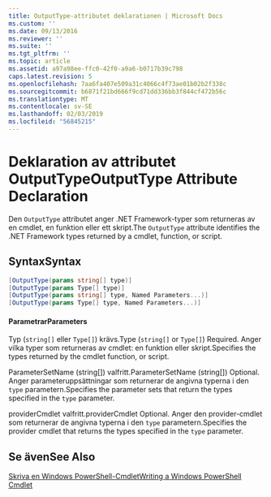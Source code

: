 ```yaml
---
title: OutputType-attributet deklarationen | Microsoft Docs
ms.custom: ''
ms.date: 09/13/2016
ms.reviewer: ''
ms.suite: ''
ms.tgt_pltfrm: ''
ms.topic: article
ms.assetid: a97a98ee-ffc0-42f0-a9a6-b0717b39c798
caps.latest.revision: 5
ms.openlocfilehash: 7aa6fa407e509a31c4066c4f73ae01b02b2f338c
ms.sourcegitcommit: b6871f21bd666f9cd71dd336bb3f844cf472b56c
ms.translationtype: MT
ms.contentlocale: sv-SE
ms.lasthandoff: 02/03/2019
ms.locfileid: "56845215"
---
```

# <a name="outputtype-attribute-declaration"></a><span data-ttu-id="6b363-102">Deklaration av attributet OutputType</span><span class="sxs-lookup"><span data-stu-id="6b363-102">OutputType Attribute Declaration</span></span>

<span data-ttu-id="6b363-103">Den `OutputType` attributet anger .NET Framework-typer som returneras av en cmdlet, en funktion eller ett skript.</span><span class="sxs-lookup"><span data-stu-id="6b363-103">The `OutputType` attribute identifies the .NET Framework types returned by a cmdlet, function, or script.</span></span>

## <a name="syntax"></a><span data-ttu-id="6b363-104">Syntax</span><span class="sxs-lookup"><span data-stu-id="6b363-104">Syntax</span></span>

```csharp
[OutputType(params string[] type)]
[OutputType(params Type[] type)]
[OutputType(params string[] type, Named Parameters...)]
[OutputType(params Type[] type, Named Parameters...)]
```

#### <a name="parameters"></a><span data-ttu-id="6b363-105">Parametrar</span><span class="sxs-lookup"><span data-stu-id="6b363-105">Parameters</span></span>

<span data-ttu-id="6b363-106">Typ (`string[]` eller `Type[]`) krävs.</span><span class="sxs-lookup"><span data-stu-id="6b363-106">Type (`string[]` or `Type[]`) Required.</span></span> <span data-ttu-id="6b363-107">Anger vilka typer som returneras av cmdlet: en funktion eller skript.</span><span class="sxs-lookup"><span data-stu-id="6b363-107">Specifies the types returned by the cmdlet function, or script.</span></span>

<span data-ttu-id="6b363-108">ParameterSetName (string[]) valfritt.</span><span class="sxs-lookup"><span data-stu-id="6b363-108">ParameterSetName (string[]) Optional.</span></span> <span data-ttu-id="6b363-109">Anger parameteruppsättningar som returnerar de angivna typerna i den `type` parametern.</span><span class="sxs-lookup"><span data-stu-id="6b363-109">Specifies the parameter sets that return the types specified in the `type` parameter.</span></span>

<span data-ttu-id="6b363-110">providerCmdlet valfritt.</span><span class="sxs-lookup"><span data-stu-id="6b363-110">providerCmdlet Optional.</span></span> <span data-ttu-id="6b363-111">Anger den provider-cmdlet som returnerar de angivna typerna i den `type` parametern.</span><span class="sxs-lookup"><span data-stu-id="6b363-111">Specifies the provider cmdlet that returns the types specified in the `type` parameter.</span></span>

## <a name="see-also"></a><span data-ttu-id="6b363-112">Se även</span><span class="sxs-lookup"><span data-stu-id="6b363-112">See Also</span></span>

[<span data-ttu-id="6b363-113">Skriva en Windows PowerShell-Cmdlet</span><span class="sxs-lookup"><span data-stu-id="6b363-113">Writing a Windows PowerShell Cmdlet</span></span>](./writing-a-windows-powershell-cmdlet.md)
